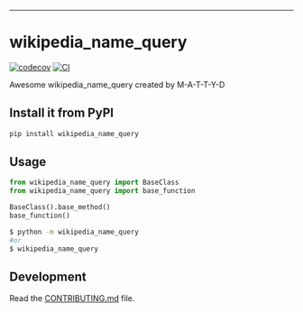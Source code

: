 
---
# wikipedia_name_query

[![codecov](https://codecov.io/gh/M-A-T-T-Y-D/Wikipedia-Name-Query/branch/main/graph/badge.svg?token=Wikipedia-Name-Query_token_here)](https://codecov.io/gh/M-A-T-T-Y-D/Wikipedia-Name-Query)
[![CI](https://github.com/M-A-T-T-Y-D/Wikipedia-Name-Query/actions/workflows/main.yml/badge.svg)](https://github.com/M-A-T-T-Y-D/Wikipedia-Name-Query/actions/workflows/main.yml)

Awesome wikipedia_name_query created by M-A-T-T-Y-D

## Install it from PyPI

```bash
pip install wikipedia_name_query
```

## Usage

```py
from wikipedia_name_query import BaseClass
from wikipedia_name_query import base_function

BaseClass().base_method()
base_function()
```

```bash
$ python -m wikipedia_name_query
#or
$ wikipedia_name_query
```

## Development

Read the [CONTRIBUTING.md](CONTRIBUTING.md) file.

